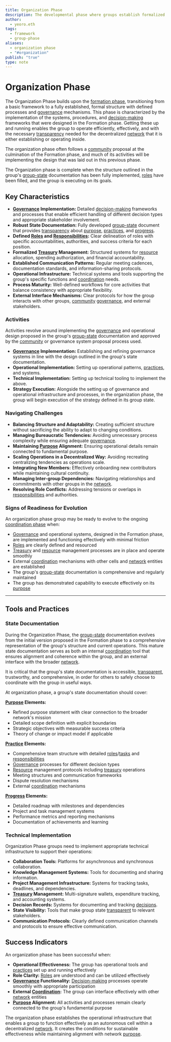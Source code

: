 ```yaml
---
title: Organization Phase
description: The developmental phase where groups establish formalized structures, processes, and governance mechanisms to enable sustainable operations and effective coordination within the network.
author:
  - yeoro.eth
tags:
  - framework
  - group-phase
aliases:
  - organization phase
  - "#organization"
publish: "true"
type: note
---
```



# Organization Phase

The Organization Phase builds upon the [formation phase](/artifacts/guides/dao-primitives-framework/group-phase/formation-phase.md), transitioning from a basic framework to a fully established, formal structure with defined processes and [governance](/tags/governance.md) mechanisms. This phase is characterized by the implementation of the systems, procedures, and [decision-making](/tags/decisions.md) frameworks that were designed in the Formation phase. Getting these up and running enables the group to operate efficiently, effectively, and with the necessary [transparency](/tags/transparency.md) needed for the decentralized [network](/tags/networks.md) that it is either establishing or operating inside.

The organization phase often follows a [community](/tags/community.md) proposal at the culmination of the Formation phase, and much of its activities will be implementing the design that was laid out in this previous phase.

The Organization phase is complete when the structure outlined in the group's [group-state](/artifacts/guides/dao-primitives-framework/group-state.md) documentation has been fully implemented, [roles](/tags/roles.md) have been filled, and the group is executing on its goals.

## Key Characteristics

- **[Governance](/tags/governance.md) Implementation:** Detailed [decision-making](/tags/decisions.md) frameworks and processes that enable efficient handling of different decision types and appropriate stakeholder involvement.
- **Robust State Documentation:** Fully developed [group-state](/artifacts/guides/dao-primitives-framework/group-state.md) document that provides [transparency](/tags/transparency.md) about [purpose](/tags/purpose.md), [practices](/tags/practices.md), and [progress](/tags/progress.md).
- **Defined [Roles](/tags/roles.md) and [Responsibilities](/tags/responsibilities.md):** Clear delineation of roles with specific accountabilities, authorities, and success criteria for each position.
- **Formalized [Treasury](/tags/treasury.md) Management:** Structured systems for [resource](/tags/resources.md) allocation, spending authorization, and financial accountability.
- **Established Communication Patterns:** Regular meeting cadences, documentation standards, and information-sharing protocols.
- **Operational Infrastructure:** Technical systems and tools supporting the group's specific functions and [coordination](/tags/coordination.md) needs.
- **Process Maturity:** Well-defined workflows for core activities that balance consistency with appropriate flexibility.
- **External Interface Mechanisms:** Clear protocols for how the group interacts with other groups, [community](/tags/community.md) [governance](/tags/governance.md), and external stakeholders.

### Activities

Activities revolve around implementing the [governance](/tags/governance.md) and operational design proposed in the group's [group-state](/artifacts/guides/dao-primitives-framework/group-state.md) documentation and approved by the [community](/tags/community.md) or governance system proposal process used.

- **[Governance](/tags/governance.md) Implementation:** Establishing and refining governance systems in line with the design outlined in the group's state documentation.
- **Operational Implementation:** Setting up operational patterns, [practices](/tags/practices.md), and systems.
- **Technical Implementation:** Setting up technical tooling to implement the above.
- **Strategy Execution:** Alongside the setting up of governance and operational infrastructure and processes, in the organization phase, the group will begin execution of the strategy defined in its group state.

### Navigating Challenges

- **Balancing Structure and Adaptability:** Creating sufficient structure without sacrificing the ability to adapt to changing conditions.
- **Managing Bureaucratic Tendencies:** Avoiding unnecessary process complexity while ensuring adequate [governance](/tags/governance.md).
- **Maintaining [Purpose](/tags/purpose.md) Alignment:** Ensuring operational details remain connected to fundamental purpose.
- **Scaling Operations in a Decentralized Way:** Avoiding recreating centralizing tendencies as operations scale.
- **Integrating New Members:** Effectively onboarding new contributors while maintaining cultural continuity.
- **Managing Inter-group Dependencies:** Navigating relationships and commitments with other groups in the [network](/tags/networks.md).
- **Resolving Role Conflicts:** Addressing tensions or overlaps in [responsibilities](/tags/responsibilities.md) and authorities.

### Signs of Readiness for Evolution

An organization phase group may be ready to evolve to the ongoing [coordination phase](/artifacts/guides/dao-primitives-framework/group-phase/coordination-phase.md) when:

- [Governance](/tags/governance.md) and operational systems, designed in the Formation phase, are implemented and functioning effectively with minimal friction
- [Roles](/tags/roles.md) are clearly defined and resourced
- [Treasury](/tags/treasury.md) and [resource](/tags/resources.md) management processes are in place and operate smoothly
- External [coordination](/tags/coordination.md) mechanisms with other cells and [network](/tags/networks.md) entities are established
- The group's [group-state](/artifacts/guides/dao-primitives-framework/group-state.md) documentation is comprehensive and regularly maintained
- The group has demonstrated capability to execute effectively on its [purpose](/tags/purpose.md)

---

## Tools and Practices

### State Documentation

During the Organization Phase, the [group-state](/artifacts/guides/dao-primitives-framework/group-state.md) documentation evolves from the initial version proposed in the Formation phase to a comprehensive representation of the group's structure and current operations. This mature state documentation serves as both an internal [coordination](/tags/coordination.md) tool that ensures alignment and coherence within the group, and an external interface with the broader [network](/tags/networks.md).

It is critical that the group's state documentation is accessible, [transparent](/tags/transparency.md), trustworthy, and comprehensive, in order for others to safely choose to coordinate with the group in useful ways.

At organization phase, a group's state documentation should cover:

**[Purpose](/tags/purpose.md) Elements:**

- Refined purpose statement with clear connection to the broader network's mission
- Detailed scope definition with explicit boundaries
- Strategic objectives with measurable success criteria
- Theory of change or impact model if applicable

**[Practice](/tags/practices.md) Elements:**

- Comprehensive team structure with detailed [roles](/tags/roles.md)/[tasks](/tags/tasks.md) and [responsibilities](/tags/responsibilities.md)
- [Governance](/tags/governance.md) processes for different decision types
- [Resource](/tags/resources.md) management protocols including [treasury](/tags/treasury.md) operations
- Meeting structures and communication frameworks
- Dispute resolution mechanisms
- External [coordination](/tags/coordination.md) mechanisms

**[Progress](/tags/progress.md) Elements:**

- Detailed roadmap with milestones and dependencies
- Project and task management systems
- Performance metrics and reporting mechanisms
- Documentation of achievements and learning

### Technical Implementation

Organization Phase groups need to implement appropriate technical infrastructure to support their operations:

- **Collaboration Tools:** Platforms for asynchronous and synchronous collaboration.
- **Knowledge Management Systems:** Tools for documenting and sharing information.
- **Project Management Infrastructure:** Systems for tracking tasks, deadlines, and dependencies.
- **[Treasury](/tags/treasury.md) Management:** Multi-signature wallets, expenditure tracking, and accounting systems.
- **Decision Records:** Systems for documenting and tracking [decisions](/tags/decisions.md).
- **State Visibility:** Tools that make group state [transparent](/tags/transparency.md) to relevant stakeholders.
- **Communication Protocols:** Clearly defined communication channels and protocols to ensure effective communication.

## Success Indicators

An organization phase has been successful when:

- **Operational Effectiveness:** The group has operational tools and [practices](/tags/practices.md) set up and running effectively
- **Role Clarity:** [Roles](/tags/roles.md) are understood and can be utilized effectively
- **[Governance](/tags/governance.md) Functionality:** [Decision-making](/tags/decisions.md) processes operate smoothly with appropriate participation
- **External [Coordination](/tags/coordination.md):** The group can interface effectively with other [network](/tags/networks.md) entities
- **[Purpose](/tags/purpose.md) Alignment:** All activities and processes remain clearly connected to the group's fundamental purpose

The organization phase establishes the operational infrastructure that enables a group to function effectively as an autonomous cell within a decentralized [network](/tags/networks.md). It creates the conditions for sustainable effectiveness while maintaining alignment with network [purpose](/tags/purpose.md).


